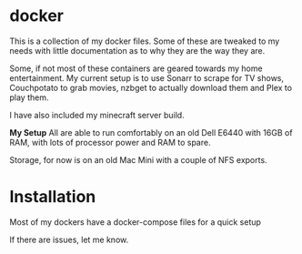 # docker
This is a collection of my docker files. Some of these are tweaked to my needs with little documentation as to why they are the way they are.

Some, if not most of these containers are geared towards my home entertainment. My current setup is to use Sonarr to scrape for TV shows, Couchpotato to grab movies, nzbget to actually download them and Plex to play them.

I have also included my minecraft server build.

**My Setup**
All are able to run comfortably on an old Dell E6440 with 16GB of RAM, with lots of processor power and RAM to spare.

Storage, for now is on an old Mac Mini with a couple of NFS exports.

# Installation
Most of my dockers have a docker-compose files for a quick setup

If there are issues, let me know.

